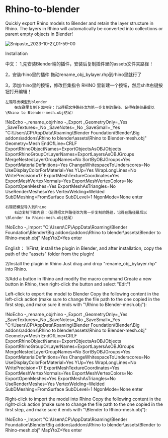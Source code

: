 # Rhino-to-blender

Quickly export Rhino models to Blender and retain the layer structure in Rhino. The layers in Rhino will automatically be converted into collections or parent empty objects in Blender!

![Snipaste_2023-10-27_01-59-00](https://github.com/chenpaner/Rhino-to-blender/assets/107256886/ff41772d-5633-4963-aa2d-79d18d7a957f)

Installation

中文：
1,先安装Blender端的插件，安装后复制插件里的assets文件夹路径！

2，安装rhino里的插件
      拖动rename_obj_bylayer.rhp到rhino里就行了

3，添加rhino里的按钮，修改巨集指令
    RHINO 里新建一个按钮，然后shift右键按钮打开编辑！
    
    左键导出模型到blender  
        在左键里复制下面内容：（记得把文件路径改为第一步复制的路径，记得在路径最后以\Rhino to Blender-mesh.obj结尾）
!NoEcho
 -_rename_objrhino
 -_Export _GeometryOnly=_Yes _SaveTextures=_No _SaveNotes=_No _SaveSmall=_Yes
"C:\Users\CP\AppData\Roaming\Blender Foundation\Blender\Big addons\addons\Rhino to blender\assets\Rhino to Blender-mesh.obj"
Geometry=Mesh  EndOfLine=CRLF  ExportRhinoObjectNames=ExportObjectsAsOBJObjects  ExportRhinoGroupOrLayerNames=ExportLayersAsOBJGroups  MergeNestedLayerGroupNames=No  SortByOBJGroups=Yes  ExportMaterialDefinitions=Yes  ChangeWhitespaceToUnderscores=No  UseDisplayColorForMaterial=Yes  YUp=Yes  WrapLongLines=No  WritePrecision=17  ExportMeshTextureCoordinates=Yes  ExportMeshVertexNormals=Yes  ExportMeshVertexColors=No  ExportOpenMeshes=Yes  ExportMeshAsTriangles=No  UseRenderMeshes=Yes  VertexWelding=Welded  SubDMeshing=FromSurface  SubDLevel=1  NgonMode=None
enter


    右键把模型导入到Rhino
        右边复制下面内容：（记得把文件路径改为第一步复制的路径，记得在路径最后以\Blender to Rhino-mesh.obj结尾）
!NoEcho -_Import
"C:\Users\CP\AppData\Roaming\Blender Foundation\Blender\Big addons\addons\Rhino to blender\assets\Blender to Rhino-mesh.obj"
MapYtoZ=Yes
enter

English：
1/First, install the plugin in Blender, and after installation, copy the path of the "assets" folder from the plugin!

2/Install the plugin in Rhino
 Just drag and drop "rename_obj_bylayer.rhp" into Rhino.

3/Add a button in Rhino and modify the macro command
 Create a new button in Rhino, then right-click the button and select "Edit"!

 Left-click to export the model to Blender
 Copy the following content in the left-click action (make sure to change the file path to the one copied in the first step, and make sure it ends with "\Rhino to Blender-mesh.obj"):

!NoEcho
-_rename_objrhino
-_Export _GeometryOnly=_Yes _SaveTextures=_No _SaveNotes=_No _SaveSmall=_Yes
"C:\Users\CP\AppData\Roaming\Blender Foundation\Blender\Big addons\addons\Rhino to blender\assets\Rhino to Blender-mesh.obj"
Geometry=Mesh  EndOfLine=CRLF  ExportRhinoObjectNames=ExportObjectsAsOBJObjects  ExportRhinoGroupOrLayerNames=ExportLayersAsOBJGroups  MergeNestedLayerGroupNames=No  SortByOBJGroups=Yes  ExportMaterialDefinitions=Yes  ChangeWhitespaceToUnderscores=No  UseDisplayColorForMaterial=Yes  YUp=Yes  WrapLongLines=No  WritePrecision=17  ExportMeshTextureCoordinates=Yes  ExportMeshVertexNormals=Yes  ExportMeshVertexColors=No  ExportOpenMeshes=Yes  ExportMeshAsTriangles=No  UseRenderMeshes=Yes  VertexWelding=Welded  SubDMeshing=FromSurface  SubDLevel=1  NgonMode=None
enter

  Right-click to import the model into Rhino
  Copy the following content in the right-click action (make sure to change the file path to the one copied in the first step, and make sure it ends with "\Blender to Rhino-mesh.obj"):

!NoEcho -_Import
"C:\Users\CP\AppData\Roaming\Blender Foundation\Blender\Big addons\addons\Rhino to blender\assets\Blender to Rhino-mesh.obj"
MapYtoZ=Yes
enter
